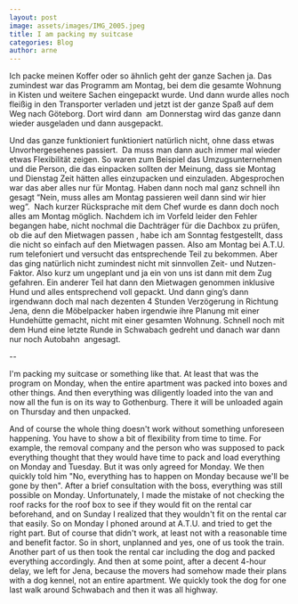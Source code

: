 ```yaml
---
layout: post
image: assets/images/IMG_2005.jpeg
title: I am packing my suitcase
categories: Blog
author: arne
---
```

Ich packe meinen Koffer oder so ähnlich geht der ganze Sachen ja. Das zumindest war das Programm am Montag, bei dem die gesamte Wohnung in Kisten und weitere Sachen eingepackt wurde. Und dann wurde alles noch fleißig in den Transporter verladen und jetzt ist der ganze Spaß auf dem Weg nach Göteborg. Dort wird dann  am Donnerstag wird das ganze dann wieder ausgeladen und dann ausgepackt.

Und das ganze funktioniert funktioniert natürlich nicht, ohne dass etwas Unvorhergesehenes passiert.  Da muss man dann auch immer mal wieder  etwas Flexibilität zeigen. So waren zum Beispiel das Umzugsunternehmen und die Person, die das einpacken sollten der Meinung, dass sie Montag und Dienstag Zeit hätten alles einzupacken und einzuladen. Abgesprochen war das aber alles nur für Montag. Haben dann noch mal ganz schnell ihn gesagt “Nein, muss alles am Montag passieren weil dann sind wir hier weg”.  Nach kurzer Rücksprache mit dem Chef wurde es dann doch noch alles am Montag möglich. Nachdem ich im Vorfeld leider den Fehler begangen habe, nicht nochmal die Dachträger für die Dachbox zu prüfen, ob die auf den Mietwagen passen , habe ich am Sonntag festgestellt, dass die nicht so einfach auf den Mietwagen passen. Also am Montag bei A.T.U. rum telefoniert und versucht das entsprechende Teil zu bekommen. Aber das ging natürlich nicht zumindest nicht mit sinnvollen Zeit- und Nutzen-Faktor. Also kurz um ungeplant und ja ein von uns ist dann mit dem Zug gefahren. Ein anderer Teil hat dann den Mietwagen genommen inklusive Hund und alles entsprechend voll gepackt. Und dann ging’s dann irgendwann doch mal nach dezenten 4 Stunden Verzögerung in Richtung Jena, denn die Möbelpacker haben irgendwie ihre Planung mit einer Hundehütte gemacht, nicht mit einer gesamten Wohnung. Schnell noch mit dem Hund eine letzte Runde in Schwabach gedreht und danach war dann nur noch Autobahn  angesagt.

\--

I'm packing my suitcase or something like that. At least that was the program on Monday, when the entire apartment was packed into boxes and other things. And then everything was diligently loaded into the van and now all the fun is on its way to Gothenburg. There it will be unloaded again on Thursday and then unpacked.

And of course the whole thing doesn't work without something unforeseen happening. You have to show a bit of flexibility from time to time. For example, the removal company and the person who was supposed to pack everything thought that they would have time to pack and load everything on Monday and Tuesday. But it was only agreed for Monday. We then quickly told him "No, everything has to happen on Monday because we'll be gone by then". After a brief consultation with the boss, everything was still possible on Monday. Unfortunately, I made the mistake of not checking the roof racks for the roof box to see if they would fit on the rental car beforehand, and on Sunday I realized that they wouldn't fit on the rental car that easily. So on Monday I phoned around at A.T.U. and tried to get the right part. But of course that didn't work, at least not with a reasonable time and benefit factor. So in short, unplanned and yes, one of us took the train. Another part of us then took the rental car including the dog and packed everything accordingly. And then at some point, after a decent 4-hour delay, we left for Jena, because the movers had somehow made their plans with a dog kennel, not an entire apartment. We quickly took the dog for one last walk around Schwabach and then it was all highway.
